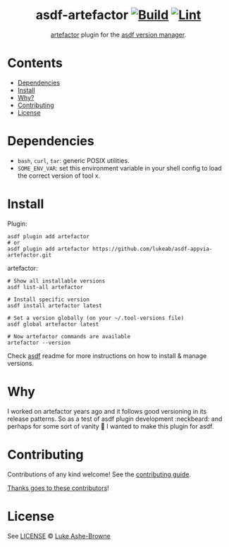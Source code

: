 <div align="center">

# asdf-artefactor [![Build](https://github.com/lukeab/asdf-appvia-artefactor/actions/workflows/build.yml/badge.svg)](https://github.com/lukeab/asdf-appvia-artefactor/actions/workflows/build.yml) [![Lint](https://github.com/lukeab/asdf-appvia-artefactor/actions/workflows/lint.yml/badge.svg)](https://github.com/lukeab/asdf-appvia-artefactor/actions/workflows/lint.yml)


[artefactor](https://github.com/appvia/artefactor) plugin for the [asdf version manager](https://asdf-vm.com).

</div>

# Contents

- [Dependencies](#dependencies)
- [Install](#install)
- [Why?](#why)
- [Contributing](#contributing)
- [License](#license)

# Dependencies

- `bash`, `curl`, `tar`: generic POSIX utilities.
- `SOME_ENV_VAR`: set this environment variable in your shell config to load the correct version of tool x.

# Install

Plugin:

```shell
asdf plugin add artefactor
# or
asdf plugin add artefactor https://github.com/lukeab/asdf-appvia-artefactor.git
```

artefactor:

```shell
# Show all installable versions
asdf list-all artefactor

# Install specific version
asdf install artefactor latest

# Set a version globally (on your ~/.tool-versions file)
asdf global artefactor latest

# Now artefactor commands are available
artefactor --version
```

Check [asdf](https://github.com/asdf-vm/asdf) readme for more instructions on how to
install & manage versions.

# Why

I worked on artefactor years ago and it follows good versioning in its release patterns. So as a test of asdf plugin development :neckbeard: and perhaps for some sort of vanity :love_letter: I wanted to make this plugin for asdf.

# Contributing

Contributions of any kind welcome! See the [contributing guide](contributing.md).

[Thanks goes to these contributors](https://github.com/lukeab/asdf-appvia-artefactor/graphs/contributors)!

# License

See [LICENSE](LICENSE) © [Luke Ashe-Browne](https://github.com/lukeab/)
